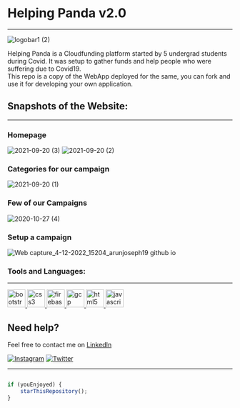 # Helping Panda v2.0
***
![logobar1 (2)](https://user-images.githubusercontent.com/54236210/205493504-b8825daf-5bad-4070-ab41-f7c57fd7c36b.png)

Helping Panda is a Cloudfunding platform started by 5 undergrad students during Covid. It was setup to gather funds and help people who were suffering due to Covid19. 
<br>This repo is a copy of the WebApp deployed for the same, you can fork and use it for developing your own application.

## Snapshots of the Website:
***
### Homepage
![2021-09-20 (3)](https://user-images.githubusercontent.com/54236210/205483922-e0b3f98a-6ed1-458f-9ae7-9325ddfd78b8.png)
![2021-09-20 (2)](https://user-images.githubusercontent.com/54236210/205483925-f1eff6f8-3232-4916-b496-b4933f70252b.png)
### Categories for our campaign
![2021-09-20 (1)](https://user-images.githubusercontent.com/54236210/205483961-393c78dc-7ecb-48e1-bde6-333fe8331f59.png)
### Few of our Campaigns
![2020-10-27 (4)](https://user-images.githubusercontent.com/54236210/205483969-1e11b114-c0c7-4ffa-b8c9-e5957d8e650d.png)
### Setup a campaign
![Web capture_4-12-2022_15204_arunjoseph19 github io](https://user-images.githubusercontent.com/54236210/205493119-043f754d-1432-45bf-823d-a34fc0ab9421.jpeg)


### Tools and Languages: 
***
<p align="left"> <a href="https://getbootstrap.com" target="_blank"> <img src="https://www.vectorlogo.zone/logos/getbootstrap/getbootstrap-icon.svg" alt="bootstrap" width="40" height="40"/> </a> <a href="https://www.w3schools.com/css/" target="_blank"> <img src="https://www.vectorlogo.zone/logos/w3_css/w3_css-official.svg" alt="css3" height="40"/> </a><a href="https://firebase.google.com/" target="_blank"> <img src="https://www.vectorlogo.zone/logos/firebase/firebase-icon.svg" alt="firebase" width="40" height="40"/> </a> <a href="https://cloud.google.com" target="_blank"> <img src="https://www.vectorlogo.zone/logos/google_cloud/google_cloud-icon.svg" alt="gcp" width="40" height="40"/> </a> <a href="https://www.w3.org/html/" target="_blank"> <img src="https://www.vectorlogo.zone/logos/w3_html5/w3_html5-ar21.svg" alt="html5" height="40"/> </a> <a href="https://developer.mozilla.org/en-US/docs/Web/JavaScript" target="_blank"> <img src="https://www.vectorlogo.zone/logos/javascript/javascript-icon.svg" alt="javascript" width="40" height="40"/> </a> 


## Need help?
Feel free to contact me on [LinkedIn](https://www.linkedin.com/in/arun-josephraj/) 

[![Instagram](https://img.shields.io/badge/Instagram-follow-purple.svg?logo=instagram&logoColor=white)](https://www.instagram.com/arun_josef/) [![Twitter](https://img.shields.io/badge/Twitter-follow-blue.svg?logo=twitter&logoColor=white)](https://twitter.com/acid_milkshake)

***
```javascript

if (youEnjoyed) {
    starThisRepository();
}

```
